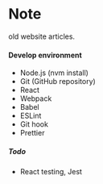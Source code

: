 # Note

old website articles.

#### Develop environment

- Node.js (nvm install)
- Git (GitHub repository)
- React
- Webpack
- Babel
- ESLint
- Git hook
- Prettier

##### Todo

- React testing, Jest
